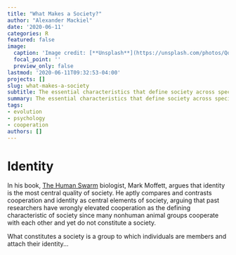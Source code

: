```yaml
---
title: "What Makes a Society?"
author: "Alexander Mackiel"
date: '2020-06-11'
categories: R
featured: false
image:
  caption: 'Image credit: [**Unsplash**](https://unsplash.com/photos/QqZqRN7iThY)'
  focal_point: ''
  preview_only: false
lastmod: '2020-06-11T09:32:53-04:00'
projects: []
slug: what-makes-a-society
subtitle: The essential characteristics that define society across species
summary: The essential characteristics that define society across species
tags:
- evolution
- psychology
- cooperation
authors: []
---
```


# Identity

In his book, [The Human Swarm](https://www.amazon.com/The-Human-Swarm-dp-1789544297/dp/1789544297/ref=mt_paperback?_encoding=UTF8&me=&qid=) biologist, Mark Moffett, argues that identity is the most central quality of society. He aptly compares and contrasts cooperation and identity as central elements of society, arguing that past researchers have wrongly elevated cooperation as the defining characteristic of society since many nonhuman animal groups cooperate with each other and yet do not constitute a society. 

What constitutes a society is a group to which individuals are members and attach their identity...




